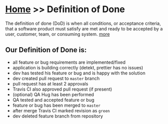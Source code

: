 # [Home](/cogboard/) >> Definition of Done

The definition of done (DoD) is when all conditions, or acceptance criteria, that a software product must satisfy are met and ready to be accepted by a user, customer, team, or consuming system. [more](https://www.leadingagile.com/2017/02/definition-of-done/)

## Our Definition of Done is:

- all feature or bug requirements are implemented/fixed
- application is building correctly (detekt, prettier has no issues)
- dev has tested his feature or bug and is happy with the solution
- dev created pull request to `master` branch
- pull request has at least 2 approvals
- Travis CI also approved pull request (if present)
- (optional) QA Hug has been performed
- QA tested and accepted feature or bug
- feature or bug has been merged to `master`
- after merge Travis CI marked revision as `green`
- dev deleted feature branch from repository
